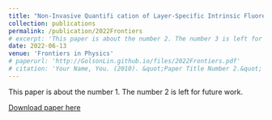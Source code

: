 ```yaml
---
title: "Non-Invasive Quantifi cation of Layer-Specific Intrinsic Fluorescence From Mucosa of theUterine Cervix Using Monte-Carlo-Based Models"
collection: publications
permalink: /publication/2022Frontiers
# excerpt: 'This paper is about the number 2. The number 3 is left for future work.'
date: 2022-06-13
venue: 'Frontiers in Physics'
# paperurl: 'http://GolsonLin.github.io/files/2022Frontiers.pdf'
# citation: 'Your Name, You. (2010). &quot;Paper Title Number 2.&quot; <i>Journal 1</i>. 1(2).'
---
```

This paper is about the number 1. The number 2 is left for future work.

[Download paper here](http://GolsonLin.github.io/files/2022Frontiers.pdf)
